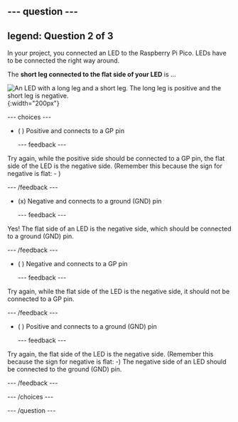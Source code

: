 
--- question ---
---
legend: Question 2 of 3
---

In your project, you connected an LED to the Raspberry Pi Pico. LEDs have to be connected the right way around.

The **short leg connected to the flat side of your LED** is ...

![An LED with a long leg and a short leg. The long leg is positive and the short leg is negative.](images/pos-neg.png){:width="200px"}

--- choices ---

- ( )  Positive and connects to a GP pin

  --- feedback ---

Try again, while the positive side should be connected to a GP pin, the flat side of the LED is the negative side. (Remember this because the sign for negative is flat: - )

  --- /feedback ---

- (x)  Negative and connects to a ground (GND) pin

  --- feedback ---

Yes! The flat side of an LED is the negative side, which should be connected to a ground (GND) pin.

  --- /feedback ---

- ( ) Negative and connects to a GP pin

  --- feedback ---

Try again, while the flat side of the LED is the negative side, it should not be connected to a GP pin.

  --- /feedback ---

- ( ) Positive and connects to a ground (GND) pin

  --- feedback ---

Try again, the flat side of the LED is the negative side. (Remember this because the sign for negative is flat: -) The negative side of an LED should be connected to the ground (GND) pin.

  --- /feedback ---

--- /choices ---

--- /question ---
